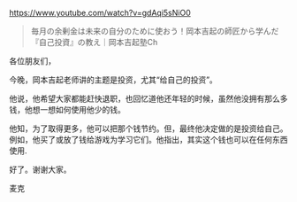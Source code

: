 https://www.youtube.com/watch?v=gdAqi5sNiO0

> 毎月の余剰金は未来の自分のために使おう！岡本吉起の師匠から学んだ『自己投資』の教え｜岡本吉起塾Ch

各位朋友们，

今晚，岡本吉起老师讲的主题是投资，尤其“给自己的投资”。

他说，他希望大家都能赶快退职，也回忆道他还年轻的时候，虽然他没拥有那么多钱，他想一想如何使用他少的钱。

他知，为了取得更多，他可以把那个钱节约。但，最终他决定做的是投资给自己。例如，他买了或放了钱给游戏为学习它们。他指出，其实这个钱也可以在任何东西使用.

好了。谢谢大家。

麦克
